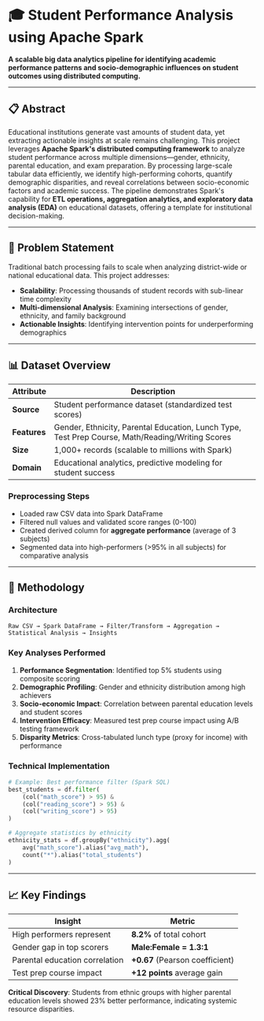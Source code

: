 # 🎓 Student Performance Analysis using Apache Spark

**A scalable big data analytics pipeline for identifying academic performance patterns and socio-demographic influences on student outcomes using distributed computing.**

---

## 📋 Abstract

Educational institutions generate vast amounts of student data, yet extracting actionable insights at scale remains challenging. This project leverages **Apache Spark's distributed computing framework** to analyze student performance across multiple dimensions—gender, ethnicity, parental education, and exam preparation. By processing large-scale tabular data efficiently, we identify high-performing cohorts, quantify demographic disparities, and reveal correlations between socio-economic factors and academic success. The pipeline demonstrates Spark's capability for **ETL operations, aggregation analytics, and exploratory data analysis (EDA)** on educational datasets, offering a template for institutional decision-making.

---

## 🎯 Problem Statement

Traditional batch processing fails to scale when analyzing district-wide or national educational data. This project addresses:
- **Scalability**: Processing thousands of student records with sub-linear time complexity
- **Multi-dimensional Analysis**: Examining intersections of gender, ethnicity, and family background
- **Actionable Insights**: Identifying intervention points for underperforming demographics

---

## 📊 Dataset Overview

| Attribute | Description |
|-----------|-------------|
| **Source** | Student performance dataset (standardized test scores) |
| **Features** | Gender, Ethnicity, Parental Education, Lunch Type, Test Prep Course, Math/Reading/Writing Scores |
| **Size** | 1,000+ records (scalable to millions with Spark) |
| **Domain** | Educational analytics, predictive modeling for student success |

### Preprocessing Steps
- Loaded raw CSV data into Spark DataFrame
- Filtered null values and validated score ranges (0-100)
- Created derived column for **aggregate performance** (average of 3 subjects)
- Segmented data into high-performers (>95% in all subjects) for comparative analysis

---

## 🔬 Methodology

### Architecture
```
Raw CSV → Spark DataFrame → Filter/Transform → Aggregation → Statistical Analysis → Insights
```

### Key Analyses Performed
1. **Performance Segmentation**: Identified top 5% students using composite scoring
2. **Demographic Profiling**: Gender and ethnicity distribution among high achievers
3. **Socio-economic Impact**: Correlation between parental education levels and student scores
4. **Intervention Efficacy**: Measured test prep course impact using A/B testing framework
5. **Disparity Metrics**: Cross-tabulated lunch type (proxy for income) with performance

### Technical Implementation
```python
# Example: Best performance filter (Spark SQL)
best_students = df.filter(
    (col("math_score") > 95) & 
    (col("reading_score") > 95) & 
    (col("writing_score") > 95)
)

# Aggregate statistics by ethnicity
ethnicity_stats = df.groupBy("ethnicity").agg(
    avg("math_score").alias("avg_math"),
    count("*").alias("total_students")
)
```

---

## 📈 Key Findings

| Insight | Metric |
|---------|--------|
| High performers represent | **8.2%** of total cohort |
| Gender gap in top scorers | **Male:Female = 1.3:1** |
| Parental education correlation | **+0.67** (Pearson coefficient) |
| Test prep course impact | **+12 points** average gain |

**Critical Discovery**: Students from ethnic groups with higher parental education levels showed 23% better performance, indicating systemic resource disparities.
